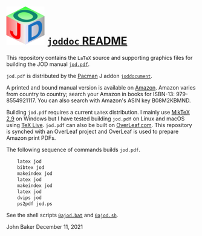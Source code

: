 ![](/jodgraphics/jodtinycube2.png) [`joddoc` README](http://bakerjd99.wordpress.com/the-jod-page/)
===============================================================================================

This repository contains the `LaTeX` source and supporting
graphics files for building the JOD manual [`jod.pdf`](https://bakerjd99.files.wordpress.com/2020/03/jod.pdf).

`jod.pdf` is distributed by the [Pacman](https://code.jsoftware.com/wiki/Pacman) J addon 
[`joddocument`](http://www.jsoftware.com/jwiki/Addons/general/joddocument).

A printed and bound manual version is available on
[Amazon](https://amazon.com). Amazon varies from country to
country; search your Amazon in books for ISBN-13: 979-8554921117.
You can also search with Amazon's ASIN key B08M2KBMND.

Building `jod.pdf` requires a current `LaTeX` distribution.
I mainly use [MikTeX 2.9](http://www.miktex.org/) on Windows but I have tested
building `jod.pdf` on Linux and macOS using [TeX Live](http://www.tug.org/texlive/).
`jod.pdf` can also be built on [OverLeaf.com](https://OverLeaf.com). This
repository is synched with an OverLeaf project and OverLeaf is used
to prepare Amazon print PDFs.

The following sequence of commands builds `jod.pdf`.

        latex jod
        bibtex jod
        makeindex jod
        latex jod
        makeindex jod
        latex jod
        dvips jod
        ps2pdf jod.ps

See the shell scripts [`0ajod.bat`](https://github.com/bakerjd99/joddoc/blob/master/0ajod.bat) and
[`0ajod.sh`](https://github.com/bakerjd99/joddoc/blob/master/0ajod.sh).

John Baker
December 11, 2021
